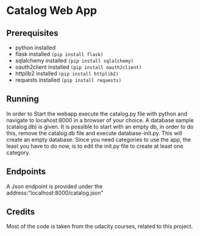 # Catalog Web App 

## Prerequisites
- python installed
- flask installed `(pip install flask)`
- sqlalchemy installed `(pip install sqlalchemy)`
- oauth2client installed `(pip install oauth2client)`
- httplib2 installed `(pip install httplib2)`
- requests installed `(pip install requests)`

## Running
In order to Start the webapp execute the catalog.py file with python and navigate to locahost:8000 in a browser of your choice. A database sample (catalog.db) is given. It is possible to start with an empty db, in order to do this, remove the catalog.db file and execute database-init.py. This will create an empty database. Since you need categories to use the app, the least you have to do now, is to edit the init.py file to create at least one category.

## Endpoints
A Json endpoint is provided under the address:"localhost:8000/catalog.json"

## Credits
Most of the code is taken from the udacity courses, related to this project.
